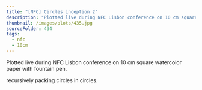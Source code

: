 ```yaml
---
title: "[NFC] Circles inception 2"
description: "Plotted live during NFC Lisbon conference on 10 cm square watercolor paper with fountain pen."
thumbnail: /images/plots/435.jpg
sourceFolder: 434
tags:
  - nfc
  - 10cm
---
```


Plotted live during NFC Lisbon conference on 10 cm square watercolor paper with fountain pen.

recursively packing circles in circles.
